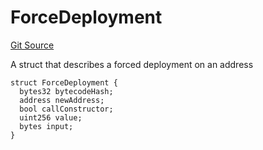 # ForceDeployment
[Git Source](https://github.com/matter-labs/zksync-contracts/blob/c6e73735b89a4b474234f6471e326125c9069f15/contracts/system-contracts/interfaces/IContractDeployer.sol)

A struct that describes a forced deployment on an address


```solidity
struct ForceDeployment {
  bytes32 bytecodeHash;
  address newAddress;
  bool callConstructor;
  uint256 value;
  bytes input;
}
```

